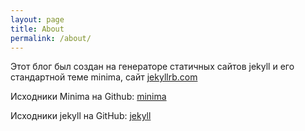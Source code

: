 ```yaml
---
layout: page
title: About
permalink: /about/
---
```


Этот блог был создан на генераторе статичных сайтов jekyll и его стандартной теме minima, сайт [jekyllrb.com](https://jekyllrb.com/)

Исходники Minima на Github:
[minima](https://github.com/jekyll/minima)

Исходники jekyll на GitHub:
[jekyll](https://github.com/jekyll/jekyll)


[jekyll-organization]: https://github.com/jekyll
